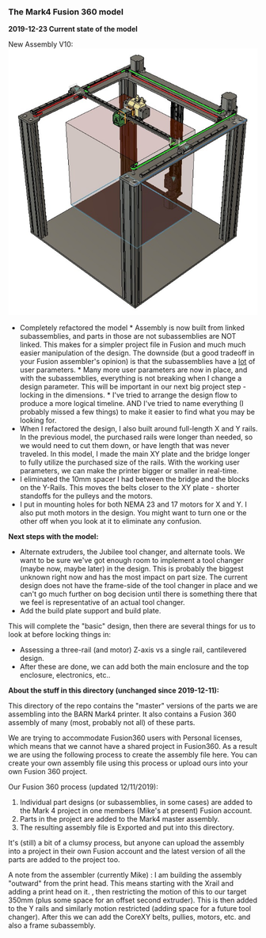 ### The Mark4 Fusion 360 model

**2019-12-23 Current state of the model**

New Assembly V10:
![Assembly, Mark4 printer v23](https://github.com/BainbridgeArtisanResourceNetwork/Mark4_printer/blob/master/Fusion360_model/images/New_Assembly_V10.jpg)

- Completely refactored the model
  		* Assembly is now built from linked subassemblies, and parts in those are not subassemblies are NOT linked. This makes for a simpler project file in Fusion and much much easier manipulation of the design. The downside (but a good tradeoff in your Fusion assembler's opinion) is that the subassemblies have a <u>lot</u> of user parameters. 
  		* Many more user parameters are now in place, and with the subassemblies, everything is not breaking when I change a design parameter. This will be important in our next big project step - locking in the dimensions.
  		* I've tried to arrange the design flow to produce a more logical timeline. AND I've tried to name everything (I probably missed a few things) to make it easier to find what you may be looking for.
- When I refactored the design, I also built around full-length X and Y rails. In the previous model, the purchased rails were longer than needed, so we would need to cut them down, or have length that was never traveled. In this model, I made the main XY plate and the bridge longer to fully utilize the purchased size of the rails.  With the working user parameters, we can make the printer bigger or smaller in real-time.
- I eliminated the 10mm spacer I had between the bridge and the blocks on the Y-Rails. This moves the belts closer to the XY plate - shorter standoffs for the pulleys and the motors. 
- I put in mounting holes for both NEMA 23 and 17 motors for X and Y. I also put moth motors in the design. You might want to turn one or the other off when you look at it to eliminate any confusion.  



**Next steps with the model:**

- Alternate extruders, the Jubilee tool changer, and alternate tools. We want to be sure we've got enough room to implement a tool changer (maybe now, maybe later) in the design. This is probably the biggest unknown right now and has the most impact on part size. The current design does not have the frame-side of the tool changer in place and we can't go much further on bog decision until there is something there that we feel is representative of an actual tool changer.
- Add the build plate support and build plate.

This will complete the "basic" design, then there are several things for us to look at before locking things in:

- Assessing a three-rail (and motor) Z-axis vs a single rail, cantilevered design. 
- After these are done, we can  add both the main enclosure and the top enclosure, electronics, etc..





**About the stuff in this directory (unchanged since 2019-12-11):**

This directory of the repo contains the "master" versions of the parts we are assembling into the BARN Mark4 printer. It also contains a Fusion 360 assembly of many (most, probably not all) of these parts.

We are trying to accommodate Fusion360 users with Personal licenses, which means that we cannot have a shared project in Fusion360. As a result we are using the following process to create the assembly file here. You can create your own assembly file using this process or upload ours into your own Fusion 360 project.

Our Fusion 360 process (updated 12/11/2019):

1. Individual part designs (or subassemblies, in some cases) are added to the Mark 4 project in one members (Mike's at present) Fusion account.  
2. Parts in the project are added to the Mark4 master assembly.
3. The resulting assembly file is Exported and put into this directory.

It's (still) a bit of a clumsy process, but anyone can upload the assembly into a project in their own Fusion account and the latest version of all the parts are added to the project too.  



A note from the assembler (currently Mike) : I am building the assembly "outward" from the print head. This means starting with the Xrail and adding a print head on it. , then restricting the motion of this to our target 350mm (plus some space for an offset second extruder). This is then added to the Y rails and similarly motion restricted (adding space for a future tool changer). After this we can add the CoreXY belts, pullies, motors, etc. and also a frame subassembly.
